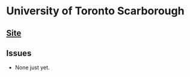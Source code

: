 # University of Toronto Scarborough
## [Site](https://www.utsc.utoronto.ca/~registrar/scheduling/timetable)
## Issues
* None just yet.
